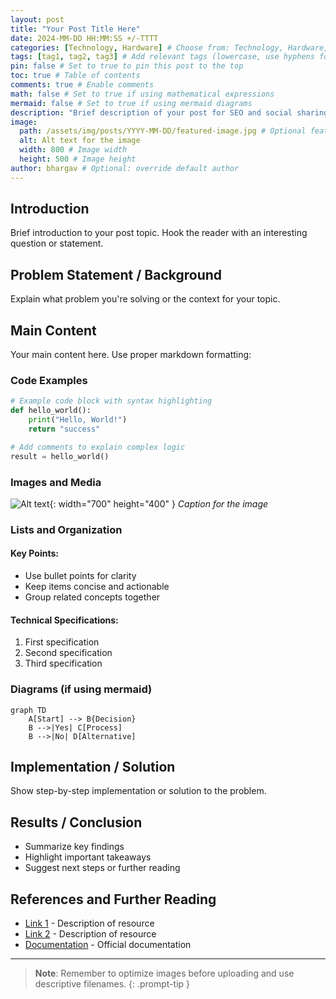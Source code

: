 ```yaml
---
layout: post
title: "Your Post Title Here"
date: 2024-MM-DD HH:MM:SS +/-TTTT
categories: [Technology, Hardware] # Choose from: Technology, Hardware, AI, Software, Tutorial, Personal, Photography
tags: [tag1, tag2, tag3] # Add relevant tags (lowercase, use hyphens for multi-word)
pin: false # Set to true to pin this post to the top
toc: true # Table of contents
comments: true # Enable comments
math: false # Set to true if using mathematical expressions
mermaid: false # Set to true if using mermaid diagrams
description: "Brief description of your post for SEO and social sharing" # 150-160 characters
image:
  path: /assets/img/posts/YYYY-MM-DD/featured-image.jpg # Optional featured image
  alt: Alt text for the image
  width: 800 # Image width
  height: 500 # Image height
author: bhargav # Optional: override default author
---
```


## Introduction

Brief introduction to your post topic. Hook the reader with an interesting question or statement.

## Problem Statement / Background

Explain what problem you're solving or the context for your topic.

## Main Content

Your main content here. Use proper markdown formatting:

### Code Examples

```python
# Example code block with syntax highlighting
def hello_world():
    print("Hello, World!")
    return "success"

# Add comments to explain complex logic
result = hello_world()
```

### Images and Media

![Alt text](/assets/img/posts/YYYY-MM-DD/image.jpg){: width="700" height="400" }
_Caption for the image_

### Lists and Organization

#### Key Points:
- Use bullet points for clarity
- Keep items concise and actionable
- Group related concepts together

#### Technical Specifications:
1. First specification
2. Second specification
3. Third specification

### Diagrams (if using mermaid)

```mermaid
graph TD
    A[Start] --> B{Decision}
    B -->|Yes| C[Process]
    B -->|No| D[Alternative]
```

## Implementation / Solution

Show step-by-step implementation or solution to the problem.

## Results / Conclusion

- Summarize key findings
- Highlight important takeaways
- Suggest next steps or further reading

## References and Further Reading

- [Link 1](https://example.com) - Description of resource
- [Link 2](https://example.com) - Description of resource
- [Documentation](https://example.com) - Official documentation

---

> **Note**: Remember to optimize images before uploading and use descriptive filenames.
{: .prompt-tip }